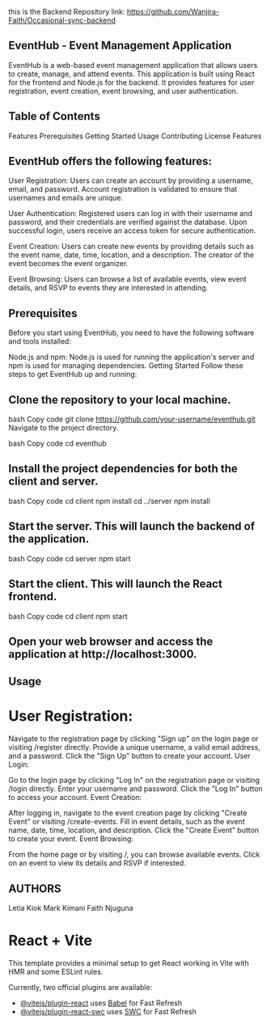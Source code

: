 this is the Backend Repository link: https://github.com/Wanjira-Faith/Occasional-sync-backend

## EventHub - Event Management Application
EventHub is a web-based event management application that allows users to create, manage, and attend events. This application is built using React for the frontend and Node.js for the backend. It provides features for user registration, event creation, event browsing, and user authentication.

## Table of Contents
Features
Prerequisites
Getting Started
Usage
Contributing
License
Features
## EventHub offers the following features:

User Registration: Users can create an account by providing a username, email, and password. Account registration is validated to ensure that usernames and emails are unique.

User Authentication: Registered users can log in with their username and password, and their credentials are verified against the database. Upon successful login, users receive an access token for secure authentication.

Event Creation: Users can create new events by providing details such as the event name, date, time, location, and a description. The creator of the event becomes the event organizer.

Event Browsing: Users can browse a list of available events, view event details, and RSVP to events they are interested in attending.

## Prerequisites
Before you start using EventHub, you need to have the following software and tools installed:

Node.js and npm: Node.js is used for running the application's server and npm is used for managing dependencies.
Getting Started
Follow these steps to get EventHub up and running:

## Clone the repository to your local machine.

bash
Copy code
git clone https://github.com/your-username/eventhub.git
Navigate to the project directory.

bash
Copy code
cd eventhub
## Install the project dependencies for both the client and server.

bash
Copy code
cd client
npm install
cd ../server
npm install
## Start the server. This will launch the backend of the application.

bash
Copy code
cd server
npm start
## Start the client. This will launch the React frontend.

bash
Copy code
cd client
npm start
## Open your web browser and access the application at http://localhost:3000.

## Usage
# User Registration:

Navigate to the registration page by clicking "Sign up" on the login page or visiting /register directly.
Provide a unique username, a valid email address, and a password.
Click the "Sign Up" button to create your account.
User Login:

Go to the login page by clicking "Log In" on the registration page or visiting /login directly.
Enter your username and password.
Click the "Log In" button to access your account.
Event Creation:

After logging in, navigate to the event creation page by clicking "Create Event" or visiting /create-events.
Fill in event details, such as the event name, date, time, location, and description.
Click the "Create Event" button to create your event.
Event Browsing:

From the home page or by visiting /, you can browse available events.
Click on an event to view its details and RSVP if interested.

## AUTHORS
Letia Kiok
Mark Kimani
Faith Njuguna







# React + Vite

This template provides a minimal setup to get React working in Vite with HMR and some ESLint rules.

Currently, two official plugins are available:

- [@vitejs/plugin-react](https://github.com/vitejs/vite-plugin-react/blob/main/packages/plugin-react/README.md) uses [Babel](https://babeljs.io/) for Fast Refresh
- [@vitejs/plugin-react-swc](https://github.com/vitejs/vite-plugin-react-swc) uses [SWC](https://swc.rs/) for Fast Refresh


